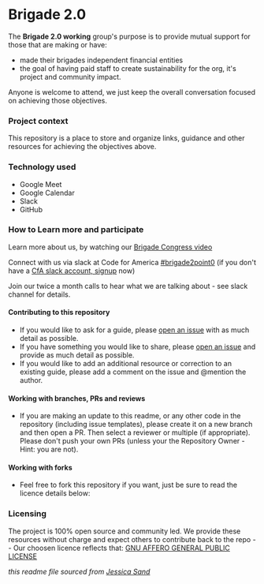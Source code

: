 # Brigade 2.0

The **Brigade 2.0 working** group's purpose is to provide mutual support for those that are making or have:
- made their brigades independent financial entities 
- the goal of having paid staff to create sustainability for the org, it's project and community impact.

Anyone is welcome to attend, we just keep the overall conversation focused on achieving those objectives.

### Project context
This repository is a place to store and organize links, guidance and other resources for achieving the objectives above.

### Technology used
- Google Meet
- Google Calendar
- Slack
- GitHub

### How to Learn more and participate

Learn more about us, by watching our [Brigade Congress video](https://www.youtube.com/watch?v=POTH524yj-g)

Connect with us via slack at Code for America [#brigade2point0](https://cfa.slack.com/archives/CTXT8EAMU) (if you don't have a [CfA slack account, signup](http://slack.codeforamercia.org) now)

Join our twice a month calls to hear what we are talking about - see slack channel for details.

#### Contributing to this repository

- If you would like to ask for a guide, please [open an issue](https://github.com/hackforla/brigade2point0/issues/new?assignees=&labels=&template=blank-issue.md&title=) with as much detail as possible.
- If you have something you would like to share, please [open an issue](https://github.com/hackforla/brigade2point0/issues/new?assignees=&labels=&template=blank-issue.md&title=) and provide as much detail as possible.
- If you would like to add an additional resource or correction to an existing guide, please add a comment on the issue and @mention the author.


#### Working with branches, PRs and reviews

- If you are making an update to this readme, or any other code in the repository (including issue templates), please create it on a new branch and then open a PR.  Then select a reviewer or multiple (if appropriate).  Please don't push your own PRs (unless your the Repository Owner - Hint: you are not).


#### Working with forks

- Feel free to fork this repository if you want, just be sure to read the licence details below:


### Licensing

The project is 100% open source and community led.  We provide these resources without charge and expect others to contribute back to the repo -- Our choosen licence reflects that: [GNU AFFERO GENERAL PUBLIC LICENSE](https://github.com/hackforla/brigade2point0/blob/main/LICENSE)

*this readme file sourced from [Jessica Sand](http://jessicasand.com/other-stuff/just-enough-docs/)*
